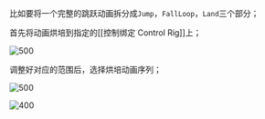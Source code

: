 比如要将一个完整的跳跃动画拆分成`Jump`，`FallLoop`，`Land`三个部分；

首先将动画烘培到指定的[[控制绑定 Control Rig]]上；

![500](https://pic-1315225359.cos.ap-shanghai.myqcloud.com/20240317142933.png)

调整好对应的范围后，选择烘培动画序列；

![500](https://pic-1315225359.cos.ap-shanghai.myqcloud.com/20240317144743.png)


![400](https://pic-1315225359.cos.ap-shanghai.myqcloud.com/20240317144717.png)

